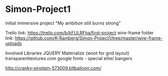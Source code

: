 # Simon-Project1
initial immersive project
"My ambition still burns strong"

Trello link: https://trello.com/b/kFULRFha/first-project
wire-frame folder link: https://github.com/K-Ramberg/Simon-Project1/tree/master/wire-frame-uploads

Involved Libraries
JQUERY
Materialize (woot for grid layout)
transparenttextures.com
google fonts - special elite/ bangers

http://cranky-einstein-573009.bitballoon.com/